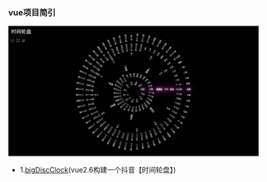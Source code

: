 ### vue项目简引

![bigDiscClock](https://github.com/ma1833577561/bigDiscClock/blob/main/src/assets/images/r2ky5-oi8b9.gif)

* 1.[bigDiscClock](https://github.com/ma1833577561/bigDiscClock)(vue2.6构建一个抖音【时间轮盘】)
